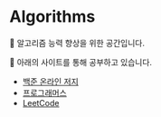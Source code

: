# Algorithms
📖 알고리즘 능력 향상을 위한 공간입니다.

📖 아래의 사이트를 통해 공부하고 있습니다.

 * [백준 온라인 저지](https://www.acmicpc.net/)
 * [프로그래머스](https://programmers.co.kr/learn/challenges)
 * [LeetCode](https://leetcode.com/problemset/all/)
